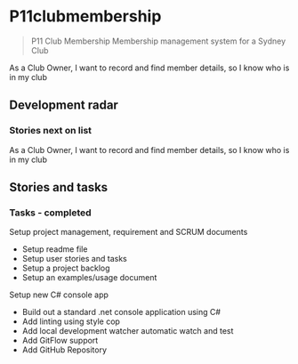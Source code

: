 # P11clubmembership

> P11 Club Membership Membership management system for a Sydney Club

As a Club Owner, I want to record and find member details, so I know who is in my club

## Development radar

### Stories next on list

As a Club Owner, I want to record and find member details, so I know who is in my club

## Stories and tasks

### Tasks - completed

Setup project management, requirement and SCRUM documents

- Setup readme file
- Setup user stories and tasks
- Setup a project backlog
- Setup an examples/usage document

Setup new C# console app

- Build out a standard .net console application using C#
- Add linting using style cop
- Add local development watcher automatic watch and test
- Add GitFlow support
- Add GitHub Repository
